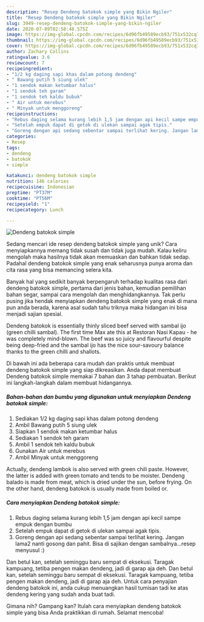 ```yaml
---
description: "Resep Dendeng batokok simple yang Bikin Ngiler"
title: "Resep Dendeng batokok simple yang Bikin Ngiler"
slug: 3949-resep-dendeng-batokok-simple-yang-bikin-ngiler
date: 2020-07-09T02:58:48.575Z
image: https://img-global.cpcdn.com/recipes/6d96fb49589ecb93/751x532cq70/dendeng-batokok-simple-foto-resep-utama.jpg
thumbnail: https://img-global.cpcdn.com/recipes/6d96fb49589ecb93/751x532cq70/dendeng-batokok-simple-foto-resep-utama.jpg
cover: https://img-global.cpcdn.com/recipes/6d96fb49589ecb93/751x532cq70/dendeng-batokok-simple-foto-resep-utama.jpg
author: Zachary Collins
ratingvalue: 3.6
reviewcount: 7
recipeingredient:
- "1/2 kg daging sapi khas dalam potong dendeng"
- " Bawang putih 5 siung ulek"
- "1 sendok makan ketumbar halus"
- "1 sendok teh garam"
- "1 sendok teh kaldu bubuk"
- " Air untuk merebus"
- " Minyak untuk menggoreng"
recipeinstructions:
- "Rebus daging selama kurang lebih 1,5 jam dengan api kecil sampe empuk dengan bumbu"
- "Setelah empuk dapat di getok di ulekan sampai agak tipis."
- "Goreng dengan api sedang sebentar sampai terlihat kering. Jangan lama2 nanti gosong dan pahit. Bisa di sajikan dengan sambalnya...resep menyusul :)"
categories:
- Resep
tags:
- dendeng
- batokok
- simple

katakunci: dendeng batokok simple 
nutrition: 146 calories
recipecuisine: Indonesian
preptime: "PT37M"
cooktime: "PT56M"
recipeyield: "1"
recipecategory: Lunch

---
```



![Dendeng batokok simple](https://img-global.cpcdn.com/recipes/6d96fb49589ecb93/751x532cq70/dendeng-batokok-simple-foto-resep-utama.jpg)

Sedang mencari ide resep dendeng batokok simple yang unik? Cara menyiapkannya memang tidak susah dan tidak juga mudah. Kalau keliru mengolah maka hasilnya tidak akan memuaskan dan bahkan tidak sedap. Padahal dendeng batokok simple yang enak seharusnya punya aroma dan cita rasa yang bisa memancing selera kita.

Banyak hal yang sedikit banyak berpengaruh terhadap kualitas rasa dari dendeng batokok simple, pertama dari jenis bahan, kemudian pemilihan bahan segar, sampai cara mengolah dan menghidangkannya. Tak perlu pusing jika hendak menyiapkan dendeng batokok simple yang enak di mana pun anda berada, karena asal sudah tahu triknya maka hidangan ini bisa menjadi sajian spesial.

Dendeng batokok is essentially thinly sliced beef served with sambal ijo (green chilli sambal). The first time Max ate this at Restoran Nasi Kapau - he was completely mind-blown. The beef was so juicy and flavourful despite being deep-fried and the sambal ijo has the nice sour-savoury balance thanks to the green chilli and shallots.


Di bawah ini ada beberapa cara mudah dan praktis untuk membuat dendeng batokok simple yang siap dikreasikan. Anda dapat membuat Dendeng batokok simple memakai 7 bahan dan 3 tahap pembuatan. Berikut ini langkah-langkah dalam membuat hidangannya.

<!--inarticleads1-->

##### Bahan-bahan dan bumbu yang digunakan untuk menyiapkan Dendeng batokok simple:

1. Sediakan 1/2 kg daging sapi khas dalam potong dendeng
1. Ambil  Bawang putih 5 siung ulek
1. Siapkan 1 sendok makan ketumbar halus
1. Sediakan 1 sendok teh garam
1. Ambil 1 sendok teh kaldu bubuk
1. Gunakan  Air untuk merebus
1. Ambil  Minyak untuk menggoreng


Actually, dendeng lambok is also served with green chili paste. However, the latter is added with green tomato and tends to be moister. Dendeng balado is made from meat, which is dried under the sun, before frying. On the other hand, dendeng batokok is usually made from boiled or. 

<!--inarticleads2-->

##### Cara menyiapkan Dendeng batokok simple:

1. Rebus daging selama kurang lebih 1,5 jam dengan api kecil sampe empuk dengan bumbu
1. Setelah empuk dapat di getok di ulekan sampai agak tipis.
1. Goreng dengan api sedang sebentar sampai terlihat kering. Jangan lama2 nanti gosong dan pahit. Bisa di sajikan dengan sambalnya...resep menyusul :)


Dan betul kan, setelah seminggu baru sempat di eksekusi. Taragak kampuang, tetiba pengen makan dendeng, jadi di garap aja deh. Dan betul kan, setelah seminggu baru sempat di eksekusi. Taragak kampuang, tetiba pengen makan dendeng, jadi di garap aja deh. Untuk cara penyajian dendeng batokok ini, anda cukup menuangkan hasil tumisan tadi ke atas dendeng kering yang sudah anda buat tadi. 

Gimana nih? Gampang kan? Itulah cara menyiapkan dendeng batokok simple yang bisa Anda praktikkan di rumah. Selamat mencoba!

